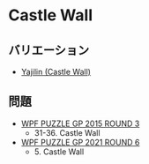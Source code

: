 # Castle Wall

## バリエーション
- [Yajilin (Castle Wall)](yajilin-castlewall.md)

## 問題
- [WPF PUZZLE GP 2015 ROUND 3](../questions/wpfpgp2015-3.md)
	- 31-36. Castle Wall
- [WPF PUZZLE GP 2021 ROUND 6](../questions/wpfpgp2021-6.md)
	- 5\. Castle Wall

